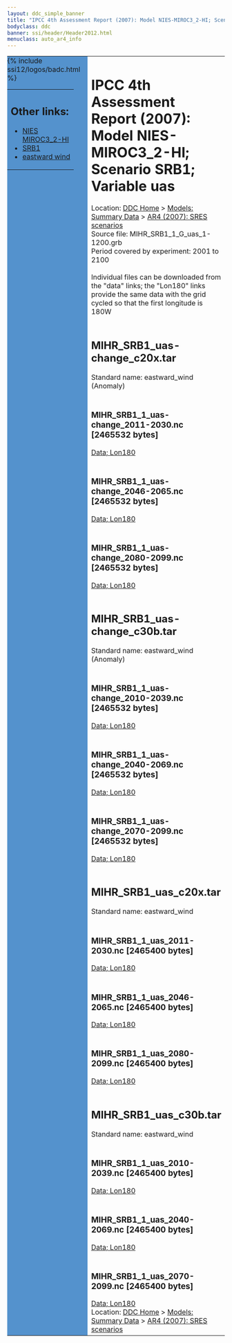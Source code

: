 ```yaml
---
layout: ddc_simple_banner
title: "IPCC 4th Assessment Report (2007): Model NIES-MIROC3_2-HI; Scenario SRB1; Variable uas"
bodyclass: ddc
banner: ssi/header/Header2012.html
menuclass: auto_ar4_info
---
```



<table width="100%" border="0" cellspacing="0" cellpadding="0" style="border-collapse: collapse;">
<tr style="margin:0;padding:0;border:0;">
<td style="margin:0;padding:0;border:0;height:1pt;width:150pt;background:#5492CD;" valign="top" >

<div id="lh-col2" class="auto_ar4_info">
<table class="menumain" bgcolor="#5492CD" cellspacing="0" width="100%" border="0">
<tr><td>
<h2> Other links:</h2>
<ul>
<li><a href="/auto/ar4/model-NIES-MIROC3_2-HI.html">NIES<br/>MIROC3_2-HI</a></li>
<li><a href="/auto/ar4/scenario-SRB1.html">SRB1</a></li>
<li><a href="/auto/ar4/var-eastward_wind.html">eastward wind</a></li>
</ul>
</td></tr>
{% include ssi12/logos/badc.html %}
</table>
</div>
</td>
<td><h1>IPCC 4th Assessment Report (2007): Model NIES-MIROC3_2-HI; Scenario SRB1; Variable uas</h1>

<!-- Breadcrumb1 -->
<div id="breadcrumb1" align="left">
Location: <a href="/index.html">DDC Home</a> > <a href="/sim/gcm_clim/">Models: Summary Data</a>
> <a href="/sim/gcm_clim/SRES_AR4/index.html">AR4 (2007): SRES scenarios</a>
</div>
<!-- End of Breadcrumb1 -->Source file: MIHR_SRB1_1_G_uas_1-1200.grb
<br/>
Period covered by experiment: 2001 to 2100<br/>
<br/>Individual files can be downloaded from the "data" links; the "Lon180" links provide the same data
         with the grid cycled so that the first longitude is 180W<br/>
<br/><h2>MIHR_SRB1_uas-change_c20x.tar</h2>
Standard name: eastward_wind (Anomaly)<br>
<br/><h3>MIHR_SRB1_1_uas-change_2011-2030.nc [2465532 bytes]</h3>
<a href="http://apps.ipcc-data.org/cgi-bin/downl/ar4_nc/uas/MIHR_SRB1_1_uas-change_2011-2030.nc">Data; </a><a href="http://apps.ipcc-data.org/cgi-bin/downl/ar4_nc/uas/MIHR_SRB1_1_uas-change_2011-2030.cyto180.nc"> Lon180</a><br/>
<br/><h3>MIHR_SRB1_1_uas-change_2046-2065.nc [2465532 bytes]</h3>
<a href="http://apps.ipcc-data.org/cgi-bin/downl/ar4_nc/uas/MIHR_SRB1_1_uas-change_2046-2065.nc">Data; </a><a href="http://apps.ipcc-data.org/cgi-bin/downl/ar4_nc/uas/MIHR_SRB1_1_uas-change_2046-2065.cyto180.nc"> Lon180</a><br/>
<br/><h3>MIHR_SRB1_1_uas-change_2080-2099.nc [2465532 bytes]</h3>
<a href="http://apps.ipcc-data.org/cgi-bin/downl/ar4_nc/uas/MIHR_SRB1_1_uas-change_2080-2099.nc">Data; </a><a href="http://apps.ipcc-data.org/cgi-bin/downl/ar4_nc/uas/MIHR_SRB1_1_uas-change_2080-2099.cyto180.nc"> Lon180</a><br/>
<br/><h2>MIHR_SRB1_uas-change_c30b.tar</h2>
Standard name: eastward_wind (Anomaly)<br>
<br/><h3>MIHR_SRB1_1_uas-change_2010-2039.nc [2465532 bytes]</h3>
<a href="http://apps.ipcc-data.org/cgi-bin/downl/ar4_nc/uas/MIHR_SRB1_1_uas-change_2010-2039.nc">Data; </a><a href="http://apps.ipcc-data.org/cgi-bin/downl/ar4_nc/uas/MIHR_SRB1_1_uas-change_2010-2039.cyto180.nc"> Lon180</a><br/>
<br/><h3>MIHR_SRB1_1_uas-change_2040-2069.nc [2465532 bytes]</h3>
<a href="http://apps.ipcc-data.org/cgi-bin/downl/ar4_nc/uas/MIHR_SRB1_1_uas-change_2040-2069.nc">Data; </a><a href="http://apps.ipcc-data.org/cgi-bin/downl/ar4_nc/uas/MIHR_SRB1_1_uas-change_2040-2069.cyto180.nc"> Lon180</a><br/>
<br/><h3>MIHR_SRB1_1_uas-change_2070-2099.nc [2465532 bytes]</h3>
<a href="http://apps.ipcc-data.org/cgi-bin/downl/ar4_nc/uas/MIHR_SRB1_1_uas-change_2070-2099.nc">Data; </a><a href="http://apps.ipcc-data.org/cgi-bin/downl/ar4_nc/uas/MIHR_SRB1_1_uas-change_2070-2099.cyto180.nc"> Lon180</a><br/>
<br/><h2>MIHR_SRB1_uas_c20x.tar</h2>
Standard name: eastward_wind<br>
<br/><h3>MIHR_SRB1_1_uas_2011-2030.nc [2465400 bytes]</h3>
<a href="http://apps.ipcc-data.org/cgi-bin/downl/ar4_nc/uas/MIHR_SRB1_1_uas_2011-2030.nc">Data; </a><a href="http://apps.ipcc-data.org/cgi-bin/downl/ar4_nc/uas/MIHR_SRB1_1_uas_2011-2030.cyto180.nc"> Lon180</a><br/>
<br/><h3>MIHR_SRB1_1_uas_2046-2065.nc [2465400 bytes]</h3>
<a href="http://apps.ipcc-data.org/cgi-bin/downl/ar4_nc/uas/MIHR_SRB1_1_uas_2046-2065.nc">Data; </a><a href="http://apps.ipcc-data.org/cgi-bin/downl/ar4_nc/uas/MIHR_SRB1_1_uas_2046-2065.cyto180.nc"> Lon180</a><br/>
<br/><h3>MIHR_SRB1_1_uas_2080-2099.nc [2465400 bytes]</h3>
<a href="http://apps.ipcc-data.org/cgi-bin/downl/ar4_nc/uas/MIHR_SRB1_1_uas_2080-2099.nc">Data; </a><a href="http://apps.ipcc-data.org/cgi-bin/downl/ar4_nc/uas/MIHR_SRB1_1_uas_2080-2099.cyto180.nc"> Lon180</a><br/>
<br/><h2>MIHR_SRB1_uas_c30b.tar</h2>
Standard name: eastward_wind<br>
<br/><h3>MIHR_SRB1_1_uas_2010-2039.nc [2465400 bytes]</h3>
<a href="http://apps.ipcc-data.org/cgi-bin/downl/ar4_nc/uas/MIHR_SRB1_1_uas_2010-2039.nc">Data; </a><a href="http://apps.ipcc-data.org/cgi-bin/downl/ar4_nc/uas/MIHR_SRB1_1_uas_2010-2039.cyto180.nc"> Lon180</a><br/>
<br/><h3>MIHR_SRB1_1_uas_2040-2069.nc [2465400 bytes]</h3>
<a href="http://apps.ipcc-data.org/cgi-bin/downl/ar4_nc/uas/MIHR_SRB1_1_uas_2040-2069.nc">Data; </a><a href="http://apps.ipcc-data.org/cgi-bin/downl/ar4_nc/uas/MIHR_SRB1_1_uas_2040-2069.cyto180.nc"> Lon180</a><br/>
<br/><h3>MIHR_SRB1_1_uas_2070-2099.nc [2465400 bytes]</h3>
<a href="http://apps.ipcc-data.org/cgi-bin/downl/ar4_nc/uas/MIHR_SRB1_1_uas_2070-2099.nc">Data; </a><a href="http://apps.ipcc-data.org/cgi-bin/downl/ar4_nc/uas/MIHR_SRB1_1_uas_2070-2099.cyto180.nc"> Lon180</a><br/>
<!-- Breadcrumb2 -->
<div id="breadcrumb2" align="left">
Location: <a href="/index.html">DDC Home</a> > <a href="/sim/gcm_clim/">Models: Summary Data</a>
> <a href="/sim/gcm_clim/SRES_AR4/index.html">AR4 (2007): SRES scenarios</a>
</div>
<!-- End of Breadcrumb2 --></td></tr></table>
